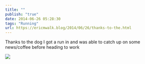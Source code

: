 ```yaml
---
title: ""
publish: "true"
date: 2014-06-26 05:28:30
tags: "Running"
url: https://ericmwalk.blog/2014/06/26/thanks-to-the.html
---
```


Thanks to the dog I got a run in and was able to catch up on some news/coffee before heading to work

![](https://ericmwalk.blog/uploads/2022/844bf9a41b.jpg)